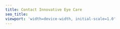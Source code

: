 ```yaml
---
title: Contact Innovative Eye Care
seo_title:
viewport: 'width=device-width, initial-scale=1.0'
---
```

